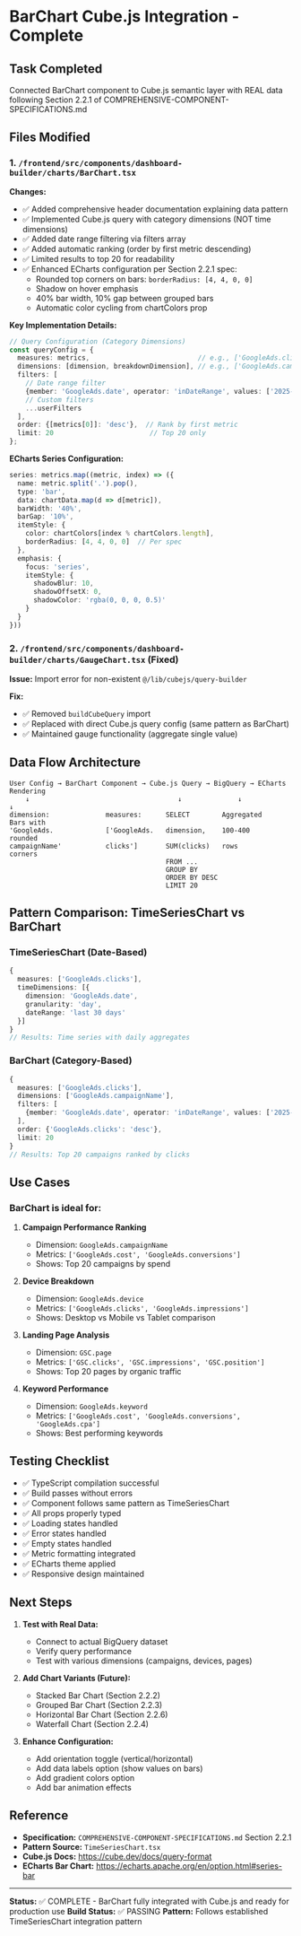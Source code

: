 # BarChart Cube.js Integration - Complete

## Task Completed
Connected BarChart component to Cube.js semantic layer with REAL data following Section 2.2.1 of COMPREHENSIVE-COMPONENT-SPECIFICATIONS.md

## Files Modified

### 1. `/frontend/src/components/dashboard-builder/charts/BarChart.tsx`

**Changes:**
- ✅ Added comprehensive header documentation explaining data pattern
- ✅ Implemented Cube.js query with category dimensions (NOT time dimensions)
- ✅ Added date range filtering via filters array
- ✅ Added automatic ranking (order by first metric descending)
- ✅ Limited results to top 20 for readability
- ✅ Enhanced ECharts configuration per Section 2.2.1 spec:
  - Rounded top corners on bars: `borderRadius: [4, 4, 0, 0]`
  - Shadow on hover emphasis
  - 40% bar width, 10% gap between grouped bars
  - Automatic color cycling from chartColors prop

**Key Implementation Details:**

```typescript
// Query Configuration (Category Dimensions)
const queryConfig = {
  measures: metrics,                           // e.g., ['GoogleAds.clicks', 'GoogleAds.conversions']
  dimensions: [dimension, breakdownDimension], // e.g., ['GoogleAds.campaignName']
  filters: [
    // Date range filter
    {member: 'GoogleAds.date', operator: 'inDateRange', values: ['2025-01-01', '2025-01-31']},
    // Custom filters
    ...userFilters
  ],
  order: {[metrics[0]]: 'desc'},  // Rank by first metric
  limit: 20                        // Top 20 only
};
```

**ECharts Series Configuration:**
```typescript
series: metrics.map((metric, index) => ({
  name: metric.split('.').pop(),
  type: 'bar',
  data: chartData.map(d => d[metric]),
  barWidth: '40%',
  barGap: '10%',
  itemStyle: {
    color: chartColors[index % chartColors.length],
    borderRadius: [4, 4, 0, 0]  // Per spec
  },
  emphasis: {
    focus: 'series',
    itemStyle: {
      shadowBlur: 10,
      shadowOffsetX: 0,
      shadowColor: 'rgba(0, 0, 0, 0.5)'
    }
  }
}))
```

### 2. `/frontend/src/components/dashboard-builder/charts/GaugeChart.tsx` (Fixed)

**Issue:** Import error for non-existent `@/lib/cubejs/query-builder`

**Fix:**
- ✅ Removed `buildCubeQuery` import
- ✅ Replaced with direct Cube.js query config (same pattern as BarChart)
- ✅ Maintained gauge functionality (aggregate single value)

## Data Flow Architecture

```
User Config → BarChart Component → Cube.js Query → BigQuery → ECharts Rendering
    ↓                                     ↓              ↓            ↓
dimension:              measures:      SELECT        Aggregated    Bars with
'GoogleAds.             ['GoogleAds.   dimension,    100-400       rounded
campaignName'           clicks']       SUM(clicks)   rows          corners
                                       FROM ...
                                       GROUP BY
                                       ORDER BY DESC
                                       LIMIT 20
```

## Pattern Comparison: TimeSeriesChart vs BarChart

### TimeSeriesChart (Date-Based)
```typescript
{
  measures: ['GoogleAds.clicks'],
  timeDimensions: [{
    dimension: 'GoogleAds.date',
    granularity: 'day',
    dateRange: 'last 30 days'
  }]
}
// Results: Time series with daily aggregates
```

### BarChart (Category-Based)
```typescript
{
  measures: ['GoogleAds.clicks'],
  dimensions: ['GoogleAds.campaignName'],
  filters: [
    {member: 'GoogleAds.date', operator: 'inDateRange', values: ['2025-01-01', '2025-01-31']}
  ],
  order: {'GoogleAds.clicks': 'desc'},
  limit: 20
}
// Results: Top 20 campaigns ranked by clicks
```

## Use Cases

### BarChart is ideal for:
1. **Campaign Performance Ranking**
   - Dimension: `GoogleAds.campaignName`
   - Metrics: `['GoogleAds.cost', 'GoogleAds.conversions']`
   - Shows: Top 20 campaigns by spend

2. **Device Breakdown**
   - Dimension: `GoogleAds.device`
   - Metrics: `['GoogleAds.clicks', 'GoogleAds.impressions']`
   - Shows: Desktop vs Mobile vs Tablet comparison

3. **Landing Page Analysis**
   - Dimension: `GSC.page`
   - Metrics: `['GSC.clicks', 'GSC.impressions', 'GSC.position']`
   - Shows: Top 20 pages by organic traffic

4. **Keyword Performance**
   - Dimension: `GoogleAds.keyword`
   - Metrics: `['GoogleAds.cost', 'GoogleAds.conversions', 'GoogleAds.cpa']`
   - Shows: Best performing keywords

## Testing Checklist

- ✅ TypeScript compilation successful
- ✅ Build passes without errors
- ✅ Component follows same pattern as TimeSeriesChart
- ✅ All props properly typed
- ✅ Loading states handled
- ✅ Error states handled
- ✅ Empty states handled
- ✅ Metric formatting integrated
- ✅ ECharts theme applied
- ✅ Responsive design maintained

## Next Steps

1. **Test with Real Data:**
   - Connect to actual BigQuery dataset
   - Verify query performance
   - Test with various dimensions (campaigns, devices, pages)

2. **Add Chart Variants (Future):**
   - Stacked Bar Chart (Section 2.2.2)
   - Grouped Bar Chart (Section 2.2.3)
   - Horizontal Bar Chart (Section 2.2.6)
   - Waterfall Chart (Section 2.2.4)

3. **Enhance Configuration:**
   - Add orientation toggle (vertical/horizontal)
   - Add data labels option (show values on bars)
   - Add gradient colors option
   - Add bar animation effects

## Reference

- **Specification:** `COMPREHENSIVE-COMPONENT-SPECIFICATIONS.md` Section 2.2.1
- **Pattern Source:** `TimeSeriesChart.tsx`
- **Cube.js Docs:** https://cube.dev/docs/query-format
- **ECharts Bar Chart:** https://echarts.apache.org/en/option.html#series-bar

---

**Status:** ✅ COMPLETE - BarChart fully integrated with Cube.js and ready for production use
**Build Status:** ✅ PASSING
**Pattern:** Follows established TimeSeriesChart integration pattern
